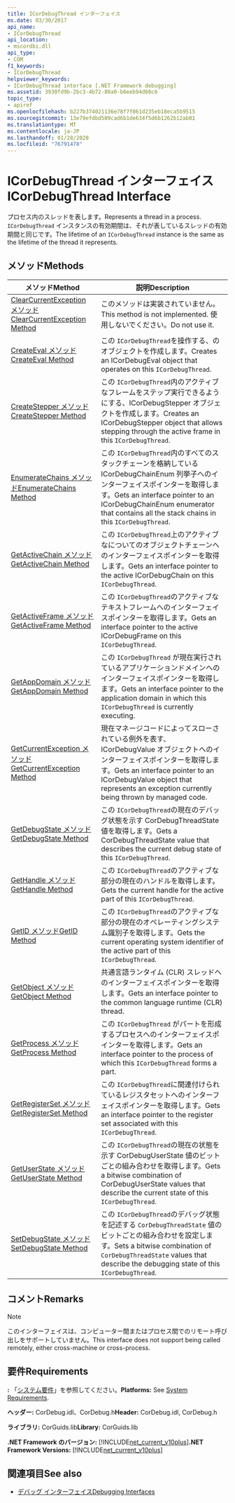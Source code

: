 ```yaml
---
title: ICorDebugThread インターフェイス
ms.date: 03/30/2017
api_name:
- ICorDebugThread
api_location:
- mscordbi.dll
api_type:
- COM
f1_keywords:
- ICorDebugThread
helpviewer_keywords:
- ICorDebugThread interface [.NET Framework debugging]
ms.assetid: 3930fd9b-2bc3-4b72-80a0-b6eeb94d60c6
topic_type:
- apiref
ms.openlocfilehash: b227b374021136e78f7f061d235eb18eca5b9515
ms.sourcegitcommit: 13e79efdbd589cad6b1de634f5d6b1262b12ab01
ms.translationtype: MT
ms.contentlocale: ja-JP
ms.lasthandoff: 01/28/2020
ms.locfileid: "76791478"
---
```

# <a name="icordebugthread-interface"></a><span data-ttu-id="6b5be-102">ICorDebugThread インターフェイス</span><span class="sxs-lookup"><span data-stu-id="6b5be-102">ICorDebugThread Interface</span></span>
<span data-ttu-id="6b5be-103">プロセス内のスレッドを表します。</span><span class="sxs-lookup"><span data-stu-id="6b5be-103">Represents a thread in a process.</span></span> <span data-ttu-id="6b5be-104">`ICorDebugThread` インスタンスの有効期間は、それが表しているスレッドの有効期間と同じです。</span><span class="sxs-lookup"><span data-stu-id="6b5be-104">The lifetime of an `ICorDebugThread` instance is the same as the lifetime of the thread it represents.</span></span>  
  
## <a name="methods"></a><span data-ttu-id="6b5be-105">メソッド</span><span class="sxs-lookup"><span data-stu-id="6b5be-105">Methods</span></span>  
  
|<span data-ttu-id="6b5be-106">メソッド</span><span class="sxs-lookup"><span data-stu-id="6b5be-106">Method</span></span>|<span data-ttu-id="6b5be-107">説明</span><span class="sxs-lookup"><span data-stu-id="6b5be-107">Description</span></span>|  
|------------|-----------------|  
|[<span data-ttu-id="6b5be-108">ClearCurrentException メソッド</span><span class="sxs-lookup"><span data-stu-id="6b5be-108">ClearCurrentException Method</span></span>](icordebugthread-clearcurrentexception-method.md)|<span data-ttu-id="6b5be-109">このメソッドは実装されていません。</span><span class="sxs-lookup"><span data-stu-id="6b5be-109">This method is not implemented.</span></span> <span data-ttu-id="6b5be-110">使用しないでください。</span><span class="sxs-lookup"><span data-stu-id="6b5be-110">Do not use it.</span></span>|  
|[<span data-ttu-id="6b5be-111">CreateEval メソッド</span><span class="sxs-lookup"><span data-stu-id="6b5be-111">CreateEval Method</span></span>](icordebugthread-createeval-method.md)|<span data-ttu-id="6b5be-112">この `ICorDebugThread`を操作する、のオブジェクトを作成します。</span><span class="sxs-lookup"><span data-stu-id="6b5be-112">Creates an ICorDebugEval object that operates on this `ICorDebugThread`.</span></span>|  
|[<span data-ttu-id="6b5be-113">CreateStepper メソッド</span><span class="sxs-lookup"><span data-stu-id="6b5be-113">CreateStepper Method</span></span>](icordebugthread-createstepper-method.md)|<span data-ttu-id="6b5be-114">この `ICorDebugThread`内のアクティブなフレームをステップ実行できるようにする、ICorDebugStepper オブジェクトを作成します。</span><span class="sxs-lookup"><span data-stu-id="6b5be-114">Creates an ICorDebugStepper object that allows stepping through the active frame in this `ICorDebugThread`.</span></span>|  
|[<span data-ttu-id="6b5be-115">EnumerateChains メソッド</span><span class="sxs-lookup"><span data-stu-id="6b5be-115">EnumerateChains Method</span></span>](icordebugthread-enumeratechains-method.md)|<span data-ttu-id="6b5be-116">この `ICorDebugThread`内のすべてのスタックチェーンを格納している ICorDebugChainEnum 列挙子へのインターフェイスポインターを取得します。</span><span class="sxs-lookup"><span data-stu-id="6b5be-116">Gets an interface pointer to an ICorDebugChainEnum enumerator that contains all the stack chains in this `ICorDebugThread`.</span></span>|  
|[<span data-ttu-id="6b5be-117">GetActiveChain メソッド</span><span class="sxs-lookup"><span data-stu-id="6b5be-117">GetActiveChain Method</span></span>](icordebugthread-getactivechain-method.md)|<span data-ttu-id="6b5be-118">この `ICorDebugThread`上のアクティブなについてのオブジェクトチェーンへのインターフェイスポインターを取得します。</span><span class="sxs-lookup"><span data-stu-id="6b5be-118">Gets an interface pointer to the active ICorDebugChain on this `ICorDebugThread`.</span></span>|  
|[<span data-ttu-id="6b5be-119">GetActiveFrame メソッド</span><span class="sxs-lookup"><span data-stu-id="6b5be-119">GetActiveFrame Method</span></span>](icordebugthread-getactiveframe-method.md)|<span data-ttu-id="6b5be-120">この `ICorDebugThread`のアクティブなテキストフレームへのインターフェイスポインターを取得します。</span><span class="sxs-lookup"><span data-stu-id="6b5be-120">Gets an interface pointer to the active ICorDebugFrame on this `ICorDebugThread`.</span></span>|  
|[<span data-ttu-id="6b5be-121">GetAppDomain メソッド</span><span class="sxs-lookup"><span data-stu-id="6b5be-121">GetAppDomain Method</span></span>](icordebugthread-getappdomain-method.md)|<span data-ttu-id="6b5be-122">この `ICorDebugThread` が現在実行されているアプリケーションドメインへのインターフェイスポインターを取得します。</span><span class="sxs-lookup"><span data-stu-id="6b5be-122">Gets an interface pointer to the application domain in which this `ICorDebugThread` is currently executing.</span></span>|  
|[<span data-ttu-id="6b5be-123">GetCurrentException メソッド</span><span class="sxs-lookup"><span data-stu-id="6b5be-123">GetCurrentException Method</span></span>](icordebugthread-getcurrentexception-method.md)|<span data-ttu-id="6b5be-124">現在マネージコードによってスローされている例外を表す、ICorDebugValue オブジェクトへのインターフェイスポインターを取得します。</span><span class="sxs-lookup"><span data-stu-id="6b5be-124">Gets an interface pointer to an ICorDebugValue object that represents an exception currently being thrown by managed code.</span></span>|  
|[<span data-ttu-id="6b5be-125">GetDebugState メソッド</span><span class="sxs-lookup"><span data-stu-id="6b5be-125">GetDebugState Method</span></span>](icordebugthread-getdebugstate-method.md)|<span data-ttu-id="6b5be-126">この `ICorDebugThread`の現在のデバッグ状態を示す CorDebugThreadState 値を取得します。</span><span class="sxs-lookup"><span data-stu-id="6b5be-126">Gets a CorDebugThreadState value that describes the current debug state of this `ICorDebugThread`.</span></span>|  
|[<span data-ttu-id="6b5be-127">GetHandle メソッド</span><span class="sxs-lookup"><span data-stu-id="6b5be-127">GetHandle Method</span></span>](icordebugthread-gethandle-method.md)|<span data-ttu-id="6b5be-128">この `ICorDebugThread`のアクティブな部分の現在のハンドルを取得します。</span><span class="sxs-lookup"><span data-stu-id="6b5be-128">Gets the current handle for the active part of this `ICorDebugThread`.</span></span>|  
|[<span data-ttu-id="6b5be-129">GetID メソッド</span><span class="sxs-lookup"><span data-stu-id="6b5be-129">GetID Method</span></span>](icordebugthread-getid-method.md)|<span data-ttu-id="6b5be-130">この `ICorDebugThread`のアクティブな部分の現在のオペレーティングシステム識別子を取得します。</span><span class="sxs-lookup"><span data-stu-id="6b5be-130">Gets the current operating system identifier of the active part of this `ICorDebugThread`.</span></span>|  
|[<span data-ttu-id="6b5be-131">GetObject メソッド</span><span class="sxs-lookup"><span data-stu-id="6b5be-131">GetObject Method</span></span>](icordebugthread-getobject-method.md)|<span data-ttu-id="6b5be-132">共通言語ランタイム (CLR) スレッドへのインターフェイスポインターを取得します。</span><span class="sxs-lookup"><span data-stu-id="6b5be-132">Gets an interface pointer to the common language runtime (CLR) thread.</span></span>|  
|[<span data-ttu-id="6b5be-133">GetProcess メソッド</span><span class="sxs-lookup"><span data-stu-id="6b5be-133">GetProcess Method</span></span>](icordebugthread-getprocess-method.md)|<span data-ttu-id="6b5be-134">この `ICorDebugThread` がパートを形成するプロセスへのインターフェイスポインターを取得します。</span><span class="sxs-lookup"><span data-stu-id="6b5be-134">Gets an interface pointer to the process of which this `ICorDebugThread` forms a part.</span></span>|  
|[<span data-ttu-id="6b5be-135">GetRegisterSet メソッド</span><span class="sxs-lookup"><span data-stu-id="6b5be-135">GetRegisterSet Method</span></span>](icordebugthread-getregisterset-method.md)|<span data-ttu-id="6b5be-136">この `ICorDebugThread`に関連付けられているレジスタセットへのインターフェイスポインターを取得します。</span><span class="sxs-lookup"><span data-stu-id="6b5be-136">Gets an interface pointer to the register set associated with this `ICorDebugThread`.</span></span>|  
|[<span data-ttu-id="6b5be-137">GetUserState メソッド</span><span class="sxs-lookup"><span data-stu-id="6b5be-137">GetUserState Method</span></span>](icordebugthread-getuserstate-method.md)|<span data-ttu-id="6b5be-138">この `ICorDebugThread`の現在の状態を示す CorDebugUserState 値のビットごとの組み合わせを取得します。</span><span class="sxs-lookup"><span data-stu-id="6b5be-138">Gets a bitwise combination of CorDebugUserState values that describe the current state of this `ICorDebugThread`.</span></span>|  
|[<span data-ttu-id="6b5be-139">SetDebugState メソッド</span><span class="sxs-lookup"><span data-stu-id="6b5be-139">SetDebugState Method</span></span>](icordebugthread-setdebugstate-method.md)|<span data-ttu-id="6b5be-140">この `ICorDebugThread`のデバッグ状態を記述する `CorDebugThreadState` 値のビットごとの組み合わせを設定します。</span><span class="sxs-lookup"><span data-stu-id="6b5be-140">Sets a bitwise combination of `CorDebugThreadState` values that describe the debugging state of this `ICorDebugThread`.</span></span>|  
  
## <a name="remarks"></a><span data-ttu-id="6b5be-141">コメント</span><span class="sxs-lookup"><span data-stu-id="6b5be-141">Remarks</span></span>  
  
> [!NOTE]
> <span data-ttu-id="6b5be-142">このインターフェイスは、コンピューター間またはプロセス間でのリモート呼び出しをサポートしていません。</span><span class="sxs-lookup"><span data-stu-id="6b5be-142">This interface does not support being called remotely, either cross-machine or cross-process.</span></span>  
  
## <a name="requirements"></a><span data-ttu-id="6b5be-143">要件</span><span class="sxs-lookup"><span data-stu-id="6b5be-143">Requirements</span></span>  
 <span data-ttu-id="6b5be-144">**:** 「[システム要件](../../../../docs/framework/get-started/system-requirements.md)」を参照してください。</span><span class="sxs-lookup"><span data-stu-id="6b5be-144">**Platforms:** See [System Requirements](../../../../docs/framework/get-started/system-requirements.md).</span></span>  
  
 <span data-ttu-id="6b5be-145">**ヘッダー:** CorDebug.idl、CorDebug.h</span><span class="sxs-lookup"><span data-stu-id="6b5be-145">**Header:** CorDebug.idl, CorDebug.h</span></span>  
  
 <span data-ttu-id="6b5be-146">**ライブラリ:** CorGuids.lib</span><span class="sxs-lookup"><span data-stu-id="6b5be-146">**Library:** CorGuids.lib</span></span>  
  
 <span data-ttu-id="6b5be-147">**.NET Framework のバージョン:** [!INCLUDE[net_current_v10plus](../../../../includes/net-current-v10plus-md.md)]</span><span class="sxs-lookup"><span data-stu-id="6b5be-147">**.NET Framework Versions:** [!INCLUDE[net_current_v10plus](../../../../includes/net-current-v10plus-md.md)]</span></span>  
  
## <a name="see-also"></a><span data-ttu-id="6b5be-148">関連項目</span><span class="sxs-lookup"><span data-stu-id="6b5be-148">See also</span></span>

- [<span data-ttu-id="6b5be-149">デバッグ インターフェイス</span><span class="sxs-lookup"><span data-stu-id="6b5be-149">Debugging Interfaces</span></span>](debugging-interfaces.md)
